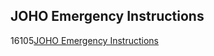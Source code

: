 <article><h2>JOHO Emergency Instructions</h2><time><span class="day">1</span><span class="month">6</span><span class="year">105</span></time><a href="http://www.hyperorg.com/misc/emergency.html">JOHO Emergency Instructions</a></article>